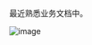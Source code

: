 最近熟悉业务文档中。

![image](https://github.com/user-attachments/assets/51bd4aac-b48b-41bc-b2ed-8ffa047f35a4)
